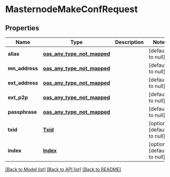 # MasternodeMakeConfRequest
## Properties

| Name | Type | Description | Notes |
|------------ | ------------- | ------------- | -------------|
| **alias** | [**oas_any_type_not_mapped**](.md) |  | [default to null] |
| **mn\_address** | [**oas_any_type_not_mapped**](.md) |  | [default to null] |
| **ext\_address** | [**oas_any_type_not_mapped**](.md) |  | [default to null] |
| **ext\_p2p** | [**oas_any_type_not_mapped**](.md) |  | [default to null] |
| **passphrase** | [**oas_any_type_not_mapped**](.md) |  | [default to null] |
| **txid** | [**Txid**](Txid.md) |  | [optional] [default to null] |
| **index** | [**Index**](Index.md) |  | [optional] [default to null] |

[[Back to Model list]](../README.md#documentation-for-models) [[Back to API list]](../README.md#documentation-for-api-endpoints) [[Back to README]](../README.md)

